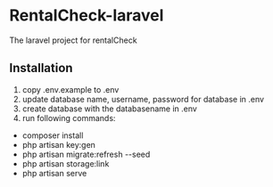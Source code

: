 # RentalCheck-laravel
The laravel project for rentalCheck

## Installation

1. copy .env.example to .env
2. update database name, username, password for database in .env
3. create database with the databasename in .env
4. run following commands:
- composer install
- php artisan key:gen
- php artisan migrate:refresh --seed
- php artisan storage:link
- php artisan serve
